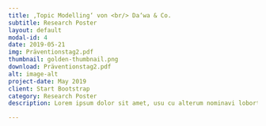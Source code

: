 ```yaml
---
title: ‚Topic Modelling‘ von <br/> Da‘wa & Co.
subtitle: Research Poster
layout: default
modal-id: 4
date: 2019-05-21
img: Präventionstag2.pdf
thumbnail: golden-thumbnail.png
download: Präventionstag2.pdf
alt: image-alt
project-date: May 2019
client: Start Bootstrap
category: Research Poster
description: Lorem ipsum dolor sit amet, usu cu alterum nominavi lobortis. At duo novum diceret. Tantas apeirian vix et, usu sanctus postulant inciderint ut, populo diceret necessitatibus in vim. Cu eum dicam feugiat noluisse.

---
```

